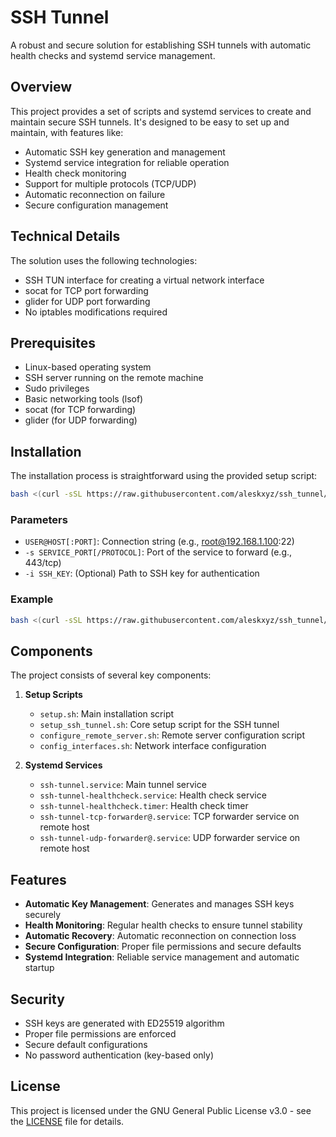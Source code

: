 # SSH Tunnel

A robust and secure solution for establishing SSH tunnels with automatic health checks and systemd service management.

## Overview

This project provides a set of scripts and systemd services to create and maintain secure SSH tunnels. It's designed to be easy to set up and maintain, with features like:

- Automatic SSH key generation and management
- Systemd service integration for reliable operation
- Health check monitoring
- Support for multiple protocols (TCP/UDP)
- Automatic reconnection on failure
- Secure configuration management

## Technical Details

The solution uses the following technologies:
- SSH TUN interface for creating a virtual network interface
- socat for TCP port forwarding
- glider for UDP port forwarding
- No iptables modifications required

## Prerequisites

- Linux-based operating system
- SSH server running on the remote machine
- Sudo privileges
- Basic networking tools (lsof)
- socat (for TCP forwarding)
- glider (for UDP forwarding)

## Installation

The installation process is straightforward using the provided setup script:

```bash
bash <(curl -sSL https://raw.githubusercontent.com/aleskxyz/ssh_tunnel/main/setup.sh) USER@HOST[:PORT] -s SERVICE_PORT[/PROTOCOL] [-i SSH_KEY]
```

### Parameters

- `USER@HOST[:PORT]`: Connection string (e.g., root@192.168.1.100:22)
- `-s SERVICE_PORT[/PROTOCOL]`: Port of the service to forward (e.g., 443/tcp)
- `-i SSH_KEY`: (Optional) Path to SSH key for authentication

### Example

```bash
bash <(curl -sSL https://raw.githubusercontent.com/aleskxyz/ssh_tunnel/main/setup.sh) root@192.168.1.100:22 -s 443/tcp -i ~/.ssh/id_rsa
```

## Components

The project consists of several key components:

1. **Setup Scripts**
   - `setup.sh`: Main installation script
   - `setup_ssh_tunnel.sh`: Core setup script for the SSH tunnel
   - `configure_remote_server.sh`: Remote server configuration script
   - `config_interfaces.sh`: Network interface configuration

2. **Systemd Services**
   - `ssh-tunnel.service`: Main tunnel service
   - `ssh-tunnel-healthcheck.service`: Health check service
   - `ssh-tunnel-healthcheck.timer`: Health check timer
   - `ssh-tunnel-tcp-forwarder@.service`: TCP forwarder service on remote host
   - `ssh-tunnel-udp-forwarder@.service`: UDP forwarder service on remote host

## Features

- **Automatic Key Management**: Generates and manages SSH keys securely
- **Health Monitoring**: Regular health checks to ensure tunnel stability
- **Automatic Recovery**: Automatic reconnection on connection loss
- **Secure Configuration**: Proper file permissions and secure defaults
- **Systemd Integration**: Reliable service management and automatic startup

## Security

- SSH keys are generated with ED25519 algorithm
- Proper file permissions are enforced
- Secure default configurations
- No password authentication (key-based only)

## License

This project is licensed under the GNU General Public License v3.0 - see the [LICENSE](LICENSE) file for details.
